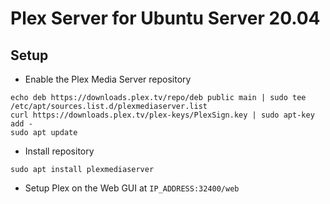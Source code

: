 # Plex Server for Ubuntu Server 20.04

## Setup

- Enable the Plex Media Server repository

```
echo deb https://downloads.plex.tv/repo/deb public main | sudo tee /etc/apt/sources.list.d/plexmediaserver.list
curl https://downloads.plex.tv/plex-keys/PlexSign.key | sudo apt-key add -
sudo apt update
```

- Install repository

```
sudo apt install plexmediaserver
```

- Setup Plex on the Web GUI at `IP_ADDRESS:32400/web`
